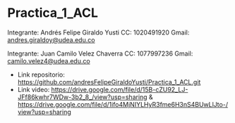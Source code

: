 # Practica_1_ACL

Integrante: Andrés Felipe Giraldo Yusti
CC: 1020491920
Gmail: andres.giraldoy@udea.edu.co

Integrante: Juan Camilo Velez Chaverra
CC: 1077997236
Gmail: camilo.velez4@udea.edu.co


- Link repositorio: https://github.com/andresFelipeGiraldoYusti/Practica_1_ACL.git
- Link video: https://drive.google.com/file/d/15B-cZU92_LJ-JFf86kwhr7WDw-3b2_8_/view?usp=sharing & https://drive.google.com/file/d/1ifo4MjNIYLHyR3fme6H3nS4BUwLlJto-/view?usp=sharing
